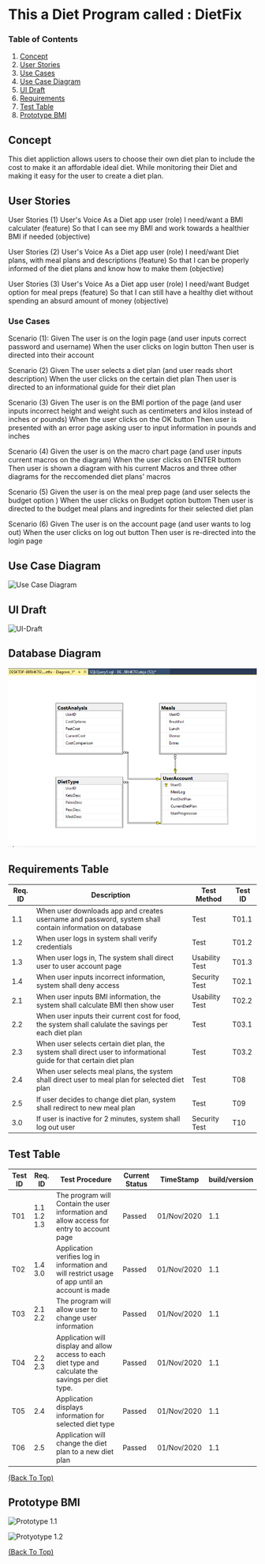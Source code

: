 # This a Diet Program called : DietFix

### Table of Contents
1. [Concept](#Concept)
2. [User Stories](#User-Stories)
3. [Use Cases](#Use-Cases)
4. [Use Case Diagram](#Use-Case-Digram)
5. [UI Draft](#UI-Draft)
6. [Requirements](#Requirements)
7. [Test Table](#Test-Table)
8. [Prototype BMI](#Prototype-BMI)



## Concept
This diet appliction allows users to choose their own diet plan to include the cost to make it an affordable ideal diet. 
While monitoring their Diet and making it easy for the user to create a diet plan.

## User Stories 
User Stories (1)
User's Voice
As a Diet app user (role)
I need/want a BMI calculater (feature)
So that I can see my BMI and work towards a healthier BMI if needed (objective)


User Stories (2)
User's Voice
As a Diet app user (role)
I need/want Diet plans, with meal plans and descriptions (feature)
So that I can be properly informed of the diet plans and know how to make them (objective)

User Stories (3)
User's Voice
As a Diet app user (role)
I need/want Budget option for meal preps (feature)
So that I can still have a healthy diet without spending an absurd amount of money (objective)

### Use Cases
Scenario (1):
Given The user is on the login page
(and user inputs correct password and username)
When the user clicks on login button
Then user is directed into their account

Scenario (2)
Given The user selects a diet plan
(and user reads short description)
When the user clicks on the certain diet plan
Then user is directed to an informational guide 
for their diet plan 


Scenario (3)
Given The user is on the BMI portion of the page
(and user inputs incorrect height and weight such as centimeters and kilos instead of inches or pounds)
When the user clicks on the OK button
Then user is presented with an error page asking user to input information in pounds and inches

Scenario (4)
Given the user is on the macro chart page
(and user inputs current macros on the diagram)
When the user clicks on ENTER buttom
Then user is shown a diagram with his current Macros and three 
other diagrams for the reccomended diet plans' macros

Scenario (5)
Given the user is on the meal prep page 
(and user selects the budget option )
When the user clicks on Budget option buttom
Then user is directed to the budget meal plans and
ingredints for their selected diet plan


Scenario (6)
Given The user is on the account page
(and user wants to log out)
When the user clicks on log out button
Then user is re-directed into the login page 

## Use Case Diagram
![Use Case Diagram](https://github.com/Amayorga1/DietFix/blob/master/Use%20Case%20Diagram.PNG?raw=true)

## UI Draft
![UI-Draft](https://github.com/Amayorga1/DietFix/blob/master/DietFixWireframeDraft-page-001.jpg?raw=true)

## Database Diagram
![DatabaseDiagram](https://github.com/Amayorga1/Diet-Fix/blob/master/Info/Database%20Diagram.PNG?raw=true)

## Requirements Table
Req. ID | Description | Test Method | Test ID
--------|-------------|-------------|----------
1.1 | When user downloads app and creates username and password, system shall contain information on database| Test | T01.1
1.2 | When user logs in system shall verify credentials | Test | T01.2
1.3 | When user logs in, The system shall direct user to user account page | Usability Test |T01.3
1.4 | When user inputs incorrect information, system shall deny access | Security Test | T02.1
2.1 | When user inputs BMI information, the system shall calculate BMI then show user | Usability Test | T02.2
2.2 | When user inputs their current cost for food, the system shall calulate the savings per each diet plan| Test | T03.1
2.3 | When user selects certain diet plan, the system shall direct user to informational guide for that certain diet plan | Test | T03.2
2.4 | When user selects meal plans, the system shall direct user to meal plan for selected diet plan| Test| T08
2.5 | If user decides to change diet plan, system shall redirect to new meal plan| Test | T09
3.0 | If user is inactive for 2 minutes, system shall log out user| Security Test | T10

  ## Test Table

Test ID | Req. ID | Test Procedure | Current Status | TimeStamp | build/version
------------ | ------------ | ------------- | ------------- | ------------- | --------------
T01 | 1.1<br/>1.2<br/>1.3 |The program will Contain the user information and allow access for entry to account page | Passed | 01/Nov/2020 | 1.1
T02 | 1.4<br/>3.0 | Application verifies log in information and will restrict usage of app until an account is made | Passed | 01/Nov/2020 | 1.1
T03 | 2.1<br/>2.2 | The program will allow user to change user information | Passed | 01/Nov/2020 | 1.1
T04 | 2.2<br/>2.3 |Application will display and allow access to each diet type and calculate the savings per diet type.| Passed | 01/Nov/2020  | 1.1
T05 | 2.4 | Application displays information for selected diet type | Passed | 01/Nov/2020| 1.1
T06 | 2.5 | Application will change the diet plan to a new diet plan | Passed | 01/Nov/2020 | 1.1

[(Back To Top)](#table-of-contents)

## Prototype BMI
![Prototype 1.1](https://github.com/Amayorga1/DietFix/blob/master/Project%209.1.PNG?raw=true)

![Protyotype 1.2](https://github.com/Amayorga1/DietFix/blob/master/Project%209.2.PNG?raw=true)


[(Back To Top)](#table-of-contents)

